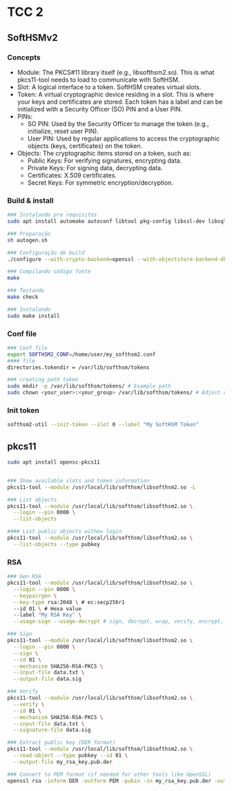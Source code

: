 # TCC 2

## SoftHSMv2

### Concepts

- Module: The PKCS#11 library itself (e.g., libsofthsm2.so). This is what pkcs11-tool needs to load to communicate with SoftHSM.
- Slot: A logical interface to a token. SoftHSM creates virtual slots.
- Token: A virtual cryptographic device residing in a slot. This is where your keys and certificates are stored. Each token has a label and can be initialized with a Security Officer (SO) PIN and a User PIN.
- PINs:
  - SO PIN: Used by the Security Officer to manage the token (e.g., initialize, reset user PIN).
  - User PIN: Used by regular applications to access the cryptographic objects (keys, certificates) on the token.
- Objects: The cryptographic items stored on a token, such as:
  - Public Keys: For verifying signatures, encrypting data.
  - Private Keys: For signing data, decrypting data.
  - Certificates: X.509 certificates.
  - Secret Keys: For symmetric encryption/decryption.

### Build & install

```bash
### Instalando pre requisitos
sudo apt install automake autoconf libtool pkg-config libssl-dev libsqlite3-dev libp11-kit-dev libcppunit-dev

### Preparação
sh autogen.sh

### Configuração de build
./configure --with-crypto-backend=openssl --with-objectstore-backend-db --enable-gost --enable-eddsa

### Compilando código fonte
make

### Testando
make check

### Instalando
sudo make install
```

### Conf file

```bash
### Conf file
export SOFTHSM2_CONF=/home/user/my_softhsm2.conf
#### file
directories.tokendir = /var/lib/softhsm/tokens

### creating path token
sudo mkdir -p /var/lib/softhsm/tokens/ # Example path
sudo chown <your_user>:<your_group> /var/lib/softhsm/tokens/ # Adjust ownership if needed
```
### Init token

```bash
softhsm2-util --init-token --slot 0 --label "My SoftHSM Token"
```

## pkcs11

```bash
sudo apt install opensc-pkcs11


### Show available slots and token information
pkcs11-tool --module /usr/local/lib/softhsm/libsofthsm2.so -L

### List objects
pkcs11-tool --module /usr/local/lib/softhsm/libsofthsm2.so \
  --login --pin 0000 \
  --list-objects

#### List public objects withou login
pkcs11-tool --module /usr/local/lib/softhsm/libsofthsm2.so \
  --list-objects --type pubkey
```

### RSA 
```bash
### Gen RSA
pkcs11-tool --module /usr/local/lib/softhsm/libsofthsm2.so \
  --login --pin 0000 \
  --keypairgen \
  --key-type rsa:2048 \ # ec:secp256r1
  --id 01 \ # Hexa value
  --label "My RSA Key" \
  --usage-sign --usage-decrypt # sign, decrypt, wrap, verify, encrypt, unwrap

### Sign
pkcs11-tool --module /usr/local/lib/softhsm/libsofthsm2.so \
  --login --pin 0000 \
  --sign \
  --id 01 \
  --mechanism SHA256-RSA-PKCS \
  --input-file data.txt \
  --output-file data.sig

### Verify
pkcs11-tool --module /usr/local/lib/softhsm/libsofthsm2.so \
  --verify \
  --id 01 \
  --mechanism SHA256-RSA-PKCS \
  --input-file data.txt \
  --signature-file data.sig

### Extract public key (DER format)
pkcs11-tool --module /usr/local/lib/softhsm/libsofthsm2.so \
  --read-object --type pubkey --id 01 \
  --output-file my_rsa_key.pub.der

### Convert to PEM format (if needed for other tools like OpenSSL)
openssl rsa -inform DER -outform PEM -pubin -in my_rsa_key.pub.der -out my_rsa_key.pub.pem
```

